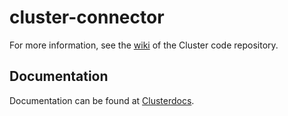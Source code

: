 # cluster-connector
For more information, see the [wiki](https://github.com/heckej/P-O-Entrepreneurship-Team-A-code/wiki/Server-To-NLP-Tools-Communication) of the Cluster code repository.
## Documentation
Documentation can be found at [Clusterdocs](https://heckej.github.io/P-O-Entrepreneurship-Team-A-ClusterConnector/).
